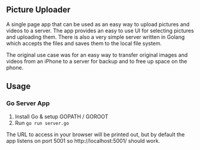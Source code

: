 ## Picture Uploader

A single page app that can be used as an easy way to upload pictures and videos to a server.  The app provides an easy to use UI for selecting pictures and uploading them.  There is also a very simple server written in Golang which accepts the files and saves them to the local file system.

The original use case was for an easy way to transfer original images and videos from an iPhone to a server for backup and to free up space on the phone.

## Usage

### Go Server App

1. Install Go & setup GOPATH / GOROOT
2. Run `go run server.go`

The URL to access in your browser will be printed out, but by default the app listens on port 5001 so http://localhost:5001/ should work.
